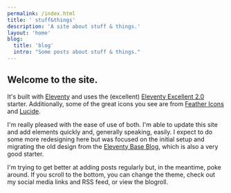 ```yaml
---
permalink: /index.html
title: ' stuff&things'
description: 'A site about stuff & things.'
layout: 'home'
blog:
  title: 'blog'
  intro: "Some posts about stuff & things."
---
```


## Welcome to the site.

It's built with [Eleventy](https://www.11ty.dev/) and uses the (excellent) [Eleventy Excellent 2.0](https://github.com/madrilene/eleventy-excellent) starter. Additionally, some of the great icons you see are from [Feather Icons](https://feathericons.com) and [Lucide](https://lucide.dev/).

I'm really pleased with the ease of use of both. I'm able to update this site and add elements quickly and, generally speaking, easily. I expect to do some more redesigning here but was focused on the initial setup and migrating the old design from the [Eleventy Base Blog](https://github.com/11ty/eleventy-base-blog), which is also a very good starter.

I'm trying to get better at adding posts regularly but, in the meantime, poke around. If you scroll to the bottom, you can change the theme, check out my social media links and RSS feed, or view the blogroll. 
